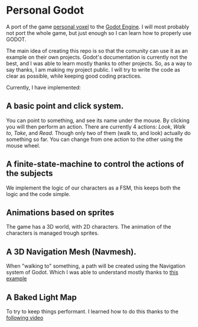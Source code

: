 # Personal Godot

A port of the game [personal voxel](https://lunafromthemoon.itch.io/personal-rocket-demo) to the [Godot Engine](https://godotengine.org/). I will most probably not port the whole game, but just enough so I can learn how to properly use GODOT.

The main idea of creating this repo is so that the comunity can use it as an example on their own projects. Godot's documentation is currently not the best, and I was able to learn mostly thanks to other projects. So, as a way to say thanks, I am making my project public. I will try to write the code as clear as possible, while keeping good coding practices.

Currently, I have implemented:

## A basic point and click system.
You can point to something, and see its name under the mouse. By clicking you will then perform an action. There are currently 4 actions: *Look*, *Walk to*, *Take*, and *Read*. Though only two of them (walk to, and look) actually do something so far. You can change from one action to the other using the mouse wheel.

## A finite-state-machine to control the actions of the subjects
We implement the logic of our characters as a FSM, this keeps both the logic and the code simple.

## Animations based on sprites
The game has a 3D world, with 2D characters. The animation of the characters is managed trough sprites.

## A 3D Navigation Mesh (Navmesh).
When "walking to" something, a path will be created using the Navigation system of Godot. Which I was able to understand mostly thanks to [this example](https://github.com/godotengine/godot-demo-projects/tree/master/3d/navmesh)

## A Baked Light Map
To try to keep things performant. I learned how to do this thanks to the [following video](https://www.youtube.com/watch?v=R0y9Li0qBbI)
